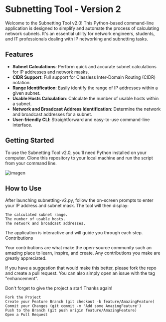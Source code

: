 # Subnetting Tool - Version 2

Welcome to the Subnetting Tool v2.0! This Python-based command-line application is designed to simplify and automate the process of calculating network subnets. It's an essential utility for network engineers, students, and IT professionals dealing with IP networking and subnetting tasks.

## Features

- **Subnet Calculations**: Perform quick and accurate subnet calculations for IP addresses and network masks.
- **CIDR Support**: Full support for Classless Inter-Domain Routing (CIDR) notation.
- **Range Identification**: Easily identify the range of IP addresses within a given subnet.
- **Usable Hosts Calculation**: Calculate the number of usable hosts within a subnet.
- **Network and Broadcast Address Identification**: Determine the network and broadcast addresses for a subnet.
- **User-friendly CLI**: Straightforward and easy-to-use command-line interface.

## Getting Started

To use the Subnetting Tool v2.0, you'll need Python installed on your computer. Clone this repository to your local machine and run the script from your command line.

![imagen](https://github.com/Wolfuliam/Subnetting-with-python/assets/147284006/34447546-127d-4cb1-a20e-c565ba8f52e9)

## How to Use

After launching subnetting-v2.py, follow the on-screen prompts to enter your IP address and subnet mask. The tool will then display:

    The calculated subnet range.
    The number of usable hosts.
    The network and broadcast addresses.

The application is interactive and will guide you through each step.
Contributions

Your contributions are what make the open-source community such an amazing place to learn, inspire, and create. Any contributions you make are greatly appreciated.

If you have a suggestion that would make this better, please fork the repo and create a pull request. You can also simply open an issue with the tag "enhancement".

Don't forget to give the project a star! Thanks again!

    Fork the Project
    Create your Feature Branch (git checkout -b feature/AmazingFeature)
    Commit your Changes (git commit -m 'Add some AmazingFeature')
    Push to the Branch (git push origin feature/AmazingFeature)
    Open a Pull Request
